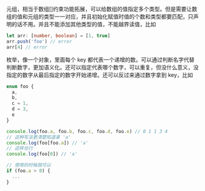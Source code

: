 元组，相当于数组[]约束功能拓展，可以给数组的值指定多个类型。但是需要让数组的值和元组的类型一一对应，并且初始化赋值时值的个数和类型都要匹配，只声明的话不用。并且不能添加其他类型的值，不能越界读值，比如

```ts
let arr: [number, boolean] = [1, true]
arr.push('foo') // error
arr[4] // error
```

枚举，像一个对象，里面每个 key 都代表一个递增的数。可以通过判断名字代替判断数字，更加语义化。还可以指定代表哪个数字，可以重复，但没什么意义，没指定的数字从最后指定的数字开始递增。还可以反过来通过数字拿到 key，比如

```ts
enum foo {
  a,
  b,
  c = 1,
  d = 3,
  e
}

console.log(foo.a, foo.b, foo.c, foo.d, foo.e) // 0 1 1 3 4
// 这种写法更清楚知道拿 'a'
console.log(foo[foo.a]) // 'a'
// 这样也行
console.log(foo[0]) // 'a'

// 使用的时候就可以
if (foo.a > 0) {
  ...
}
```
